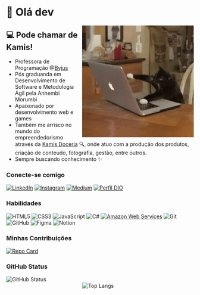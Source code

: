 # 👋 Olá dev

<img align="right" alt="Gato no PC" src="https://github.com/KamiahAlves/sistema-gestao-doceria/blob/main/c6f13b01a53d7152d7f235838efe5a09.gif?raw=true"  width="300px"/>

## 💻 Pode chamar de Kamis!

- Professora de Programação @[Byjus](https://www.byjusfutureschool.com/)
- Pós graduanda em Desenvolvimento de Software e Metodologia Ágil pela Anhembi Morumbi
- Apaixonado por desenvolvimento web e games
- Também me arrisco no mundo do empreendedorismo através da [Kamis Doceria](https://www.instagram.com/kamis.doceria/) 🔍, onde atuo com  a produção dos produtos, criação de conteudo, fotografia, gestão, entre outros.
- Sempre buscando conhecimento ✨

### Conecte-se comigo

[![LinkedIn](https://img.shields.io/badge/LinkedIn-000?style=for-the-badge&logo=linkedin&logoColor=0E76A8)](https://www.linkedin.com/in/kamiah-pedra-351421145/)
[![Instagram](https://img.shields.io/badge/Instagram-000?style=for-the-badge&logo=instagram)](https://www.instagram.com/heykamis/)
[![Medium](https://img.shields.io/badge/Medium-000?style=for-the-badge&logo=medium)](https://medium.com/@kamiah.alves)
[![Perfil DIO](https://img.shields.io/badge/-Meu%20Perfil%20na%20DIO-30A3DC?style=for-the-badge)](https://web.dio.me/users/kamiah_alves)



### Habilidades

![HTML5](https://img.shields.io/badge/HTML5-000?style=for-the-badge&logo=html5)
![CSS3](https://img.shields.io/badge/CSS3-000?style=for-the-badge&logo=css3&logoColor=264CE4)
![JavaScript](https://img.shields.io/badge/JavaScript-000?style=for-the-badge&logo=javascript)
![C#](https://img.shields.io/badge/C%23-000?style=for-the-badge&logo=c-sharp&logoColor=823085)
[![Amazon Web Services](https://img.shields.io/badge/Amazon_AWS-232F3E?style=for-the-badge&logo=amazon-aws&logoColor=white)](https://aws.amazon.com/)
![Git](https://img.shields.io/badge/Git-000?style=for-the-badge&logo=git)
![GitHub](https://img.shields.io/badge/GitHub-000?style=for-the-badge&logo=github)
![Figma](https://img.shields.io/badge/Figma-000?style=for-the-badge&logo=figma)
![Notion](https://img.shields.io/badge/Notion-000?style=for-the-badge&logo=notion)

### Minhas Contribuições

[![Repo Card](https://github-readme-stats.vercel.app/api/pin/?username=KamiahAlves&repo=dio-lab-open-source&bg_color=000&border_color=30A3DC&show_icons=true&icon_color=30A3DC&title_color=E94D5F&text_color=FFF)](thhps://github.com/83Rafa/dio-lab-open-source)

### GitHub Status

<img align="left" alt="GitHub Status" src="https://github-readme-stats.vercel.app/api?username=KamiahAlves&theme=transparent&bg_color=000&border_color=30A3DC&show_icons=true&icon_color=30A3DC&title_color=E94D5F&text_color=FFF&hide_title=true"  width="380px"/> 

<img align="right" alt="Top Langs" src="https://github-readme-stats-git-masterrstaa-rickstaa.vercel.app/api/top-langs/?username=KamiahAlves&bg_color=000&border_color=30A3DC&title_color=E94D5F&text_color=FFF&hide_title=true"  width="300px"/>








